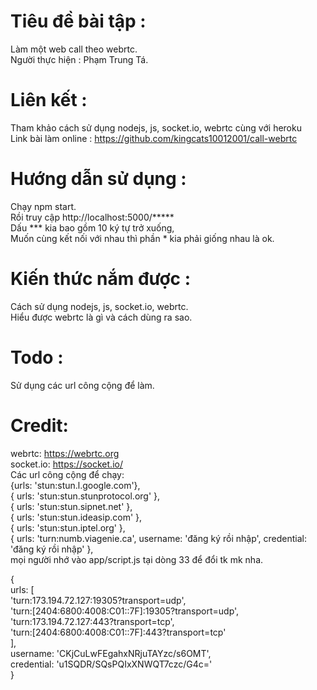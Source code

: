 # Tiêu đề bài tập :
Làm một web call theo webrtc. <br>
Người thực hiện : Phạm Trung Tá.
# Liên kết :
Tham khảo cách sử dụng nodejs, js, socket.io, webrtc cùng với heroku <br>
Link bài làm online : https://github.com/kingcats10012001/call-webrtc
# Hướng dẫn sử dụng :
Chạy npm start. <br>
Rồi truy cập http://localhost:5000/***** <br>
Dấu *** kia bao gồm 10 ký tự trở xuống, <br>
Muốn cùng kết nối với nhau thì phần * kia phải giống nhau là ok.
# Kiến thức nắm được :
Cách sử dụng nodejs, js, socket.io, webrtc. <br>
Hiểu được webrtc là gì và cách dùng ra sao. <br>
# Todo :
Sử dụng các url công cộng để làm.<br>
# Credit:
webrtc: https://webrtc.org <br>
socket.io: https://socket.io/ <br>
Các url công cộng để chạy:  <br>
{urls: 'stun:stun.l.google.com'}, <br>
{ urls: 'stun:stun.stunprotocol.org' }, <br>
{ urls: 'stun:stun.sipnet.net' }, <br>
{ urls: 'stun:stun.ideasip.com' }, <br>
{ urls: 'stun:stun.iptel.org' }, <br>
{ urls: 'turn:numb.viagenie.ca', username: 'đăng ký rồi nhập', credential: 'đăng ký rồi nhập' }, <br>
mọi người nhớ vào app/script.js tại dòng 33 để đổi tk mk nha. <br>

{ <br>
urls: [ <br>
'turn:173.194.72.127:19305?transport=udp', <br>
'turn:[2404:6800:4008:C01::7F]:19305?transport=udp', <br>
'turn:173.194.72.127:443?transport=tcp', <br>
'turn:[2404:6800:4008:C01::7F]:443?transport=tcp' <br>
], <br>
username: 'CKjCuLwFEgahxNRjuTAYzc/s6OMT', <br>
credential: 'u1SQDR/SQsPQIxXNWQT7czc/G4c=' <br>
} <br>    
